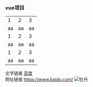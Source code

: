 ### vue项目
<table>
	<tr>
		<td>1</td>
		<td>2</td>
		<td>3</td>
	</tr>
	<tr>
		<td>aa</td>
		<td>aa</td>
		<td>aa</td>
	</tr>
  <tr>
		<td>1</td>
		<td>2</td>
		<td>3</td>
	</tr>
	<tr>
		<td>aa</td>
		<td>aa</td>
		<td>aa</td>
	</tr>
  <tr>
		<td>1</td>
		<td>2</td>
		<td>3</td>
	</tr>
	<tr>
		<td>aa</td>
		<td>aa</td>
		<td>aa</td>
	</tr>
</table>

 [1]: http://www.google.com/
 [yahoo]: http://www.yahoo.com/
 文字链接 [百度](https://www.baidu.com/)  
网址链接 <https://www.baidu.com/>
![牡丹](http://pic6.huitu.com/res/20130116/84481_20130116142820494200_1.jpg)
